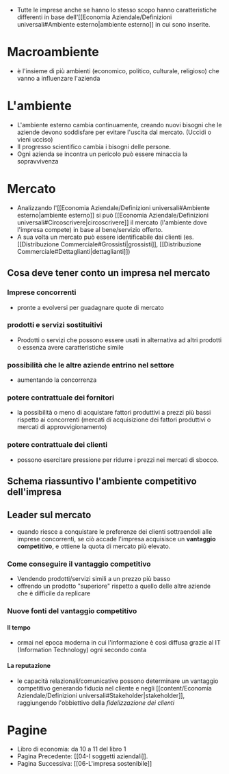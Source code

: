 - Tutte le imprese anche se hanno lo stesso scopo hanno caratteristiche differenti in base dell'[[Economia Aziendale/Definizioni universali#Ambiente esterno|ambiente esterno]] in cui sono inserite.
# Macroambiente
- è l'insieme di più ambienti (economico, politico, culturale, religioso) che vanno a influenzare l'azienda
# L'ambiente
- L'ambiente esterno cambia continuamente, creando nuovi bisogni che le aziende devono soddisfare per evitare l'uscita dal mercato. (Uccidi o vieni ucciso)
- Il progresso scientifico cambia i bisogni delle persone.
- Ogni azienda se incontra un pericolo può essere minaccia la sopravvivenza
# Mercato 
- Analizzando l'[[Economia Aziendale/Definizioni universali#Ambiente esterno|ambiente esterno]] si può [[Economia Aziendale/Definizioni universali#Circoscrivere|circoscrivere]] il mercato (l'ambiente dove l'impresa compete) in base al bene/servizio offerto.
- A sua volta un mercato può essere identificabile dai clienti (es. [[Distribuzione Commerciale#Grossisti|grossisti]], [[Distribuzione Commerciale#Dettaglianti|dettaglianti]])
## Cosa deve tener conto un impresa nel mercato
### Imprese concorrenti
- pronte a evolversi per guadagnare quote di mercato
### prodotti e servizi sostituitivi
- Prodotti o servizi che possono essere usati in alternativa ad altri prodotti o essenza avere caratteristiche simile
### possibilità che le altre aziende entrino nel settore
- aumentando la concorrenza
### potere contrattuale dei fornitori
- la possibilità o meno di acquistare fattori produttivi a prezzi più bassi rispetto ai concorrenti (mercati di acquisizione dei fattori produttivi o mercati di approvvigionamento)
### potere contrattuale dei clienti
- possono esercitare pressione per ridurre i prezzi nei mercati di sbocco.

## Schema riassuntivo l'ambiente competitivo dell'impresa
## Leader sul mercato
- quando riesce a conquistare le preferenze dei clienti sottraendoli alle imprese concorrenti, se ciò accade l'impresa acquisisce un **vantaggio competitivo**, e ottiene la quota di mercato più elevato.
### Come conseguire il vantaggio competitivo
- Vendendo prodotti/servizi simili a un prezzo più basso
- offrendo un prodotto "superiore" rispetto a quello delle altre aziende che è difficile da replicare

### Nuove fonti del vantaggio competitivo
#### Il tempo
- ormai nel epoca moderna in cui l'informazione è così diffusa grazie al IT (Information Technology) ogni secondo conta
#### La reputazione
- le capacità relazionali/comunicative possono determinare un vantaggio competitivo generando fiducia nel cliente e negli [[content/Economia Aziendale/Definizioni universali#Stakeholder|stakeholder]], raggiungendo l'obbiettivo della *fidelizzazione dei clienti*
# Pagine
- Libro di economia: da 10 a 11 del libro 1
- Pagina Precedente: [[04-I soggetti aziendali]].
- Pagina Successiva: [[06-L'impresa sostenibile]]